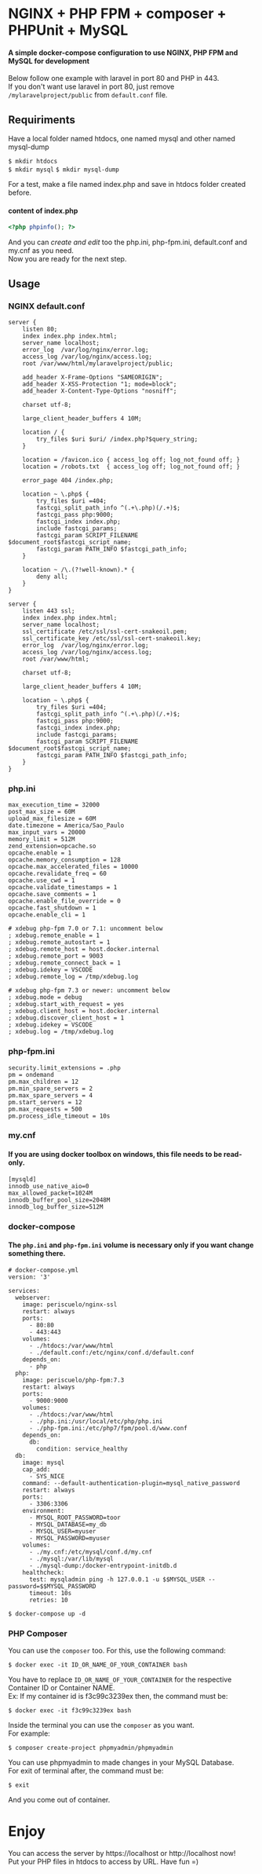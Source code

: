 # NGINX + PHP FPM + composer + PHPUnit + MySQL

#### A simple docker-compose configuration to use NGINX, PHP FPM and MySQL for development

Below follow one example with laravel in port 80 and PHP in 443.  
If you don't want use laravel in port 80, just remove `/mylaravelproject/public` from `default.conf` file.

## Requiriments
Have a local folder named htdocs, one named mysql and other named mysql-dump

`$ mkdir htdocs`  
`$ mkdir mysql`
`$ mkdir mysql-dump`

For a test, make a file named index.php and save in htdocs folder created before.
#### content of index.php
```php
<?php phpinfo(); ?>
```

And you can *create and edit* too the php.ini, php-fpm.ini, default.conf and my.cnf as you need.  
Now you are ready for the next step.

## Usage

### NGINX default.conf

```
server {
    listen 80;
    index index.php index.html;
    server_name localhost;
    error_log  /var/log/nginx/error.log;
    access_log /var/log/nginx/access.log;
    root /var/www/html/mylaravelproject/public;

    add_header X-Frame-Options "SAMEORIGIN";
    add_header X-XSS-Protection "1; mode=block";
    add_header X-Content-Type-Options "nosniff";

    charset utf-8;

    large_client_header_buffers 4 10M;

    location / {
        try_files $uri $uri/ /index.php?$query_string;
    }

    location = /favicon.ico { access_log off; log_not_found off; }
    location = /robots.txt  { access_log off; log_not_found off; }

    error_page 404 /index.php;

    location ~ \.php$ {
        try_files $uri =404;
        fastcgi_split_path_info ^(.+\.php)(/.+)$;
        fastcgi_pass php:9000;
        fastcgi_index index.php;
        include fastcgi_params;
        fastcgi_param SCRIPT_FILENAME $document_root$fastcgi_script_name;
        fastcgi_param PATH_INFO $fastcgi_path_info;
    }

    location ~ /\.(?!well-known).* {
        deny all;
    }
}

server {
    listen 443 ssl;
    index index.php index.html;
    server_name localhost;
    ssl_certificate /etc/ssl/ssl-cert-snakeoil.pem;
    ssl_certificate_key /etc/ssl/ssl-cert-snakeoil.key;
    error_log  /var/log/nginx/error.log;
    access_log /var/log/nginx/access.log;
    root /var/www/html;

    charset utf-8;

    large_client_header_buffers 4 10M;

    location ~ \.php$ {
        try_files $uri =404;
        fastcgi_split_path_info ^(.+\.php)(/.+)$;
        fastcgi_pass php:9000;
        fastcgi_index index.php;
        include fastcgi_params;
        fastcgi_param SCRIPT_FILENAME $document_root$fastcgi_script_name;
        fastcgi_param PATH_INFO $fastcgi_path_info;
    }
}
```

### php.ini

```
max_execution_time = 32000
post_max_size = 60M
upload_max_filesize = 60M
date.timezone = America/Sao_Paulo
max_input_vars = 20000
memory_limit = 512M
zend_extension=opcache.so
opcache.enable = 1
opcache.memory_consumption = 128
opcache.max_accelerated_files = 10000
opcache.revalidate_freq = 60
opcache.use_cwd = 1
opcache.validate_timestamps = 1
opcache.save_comments = 1
opcache.enable_file_override = 0
opcache.fast_shutdown = 1
opcache.enable_cli = 1

# xdebug php-fpm 7.0 or 7.1: uncomment below
; xdebug.remote_enable = 1
; xdebug.remote_autostart = 1
; xdebug.remote_host = host.docker.internal
; xdebug.remote_port = 9003
; xdebug.remote_connect_back = 1
; xdebug.idekey = VSCODE
; xdebug.remote_log = /tmp/xdebug.log

# xdebug php-fpm 7.3 or newer: uncomment below
; xdebug.mode = debug
; xdebug.start_with_request = yes
; xdebug.client_host = host.docker.internal
; xdebug.discover_client_host = 1
; xdebug.idekey = VSCODE
; xdebug.log = /tmp/xdebug.log
```

### php-fpm.ini

```
security.limit_extensions = .php
pm = ondemand
pm.max_children = 12
pm.min_spare_servers = 2
pm.max_spare_servers = 4
pm.start_servers = 12
pm.max_requests = 500
pm.process_idle_timeout = 10s
```

### my.cnf
#### If you are using docker toolbox on windows, this file needs to be read-only.

```
[mysqld]
innodb_use_native_aio=0
max_allowed_packet=1024M
innodb_buffer_pool_size=2048M
innodb_log_buffer_size=512M
```

### docker-compose

#### The `php.ini` and `php-fpm.ini` volume is necessary only if you want change something there.

```
# docker-compose.yml
version: '3'

services:
  webserver:
    image: periscuelo/nginx-ssl
    restart: always
    ports:
      - 80:80
      - 443:443
    volumes:
      - ./htdocs:/var/www/html
      - ./default.conf:/etc/nginx/conf.d/default.conf
    depends_on:
      - php
  php:
    image: periscuelo/php-fpm:7.3
    restart: always
    ports:
      - 9000:9000
    volumes:
      - ./htdocs:/var/www/html
      - ./php.ini:/usr/local/etc/php/php.ini
      - ./php-fpm.ini:/etc/php7/fpm/pool.d/www.conf
    depends_on:
      db:
        condition: service_healthy
  db:
    image: mysql
    cap_add:
      - SYS_NICE
    command: --default-authentication-plugin=mysql_native_password
    restart: always
    ports:
      - 3306:3306
    environment:
      - MYSQL_ROOT_PASSWORD=toor
      - MYSQL_DATABASE=my_db
      - MYSQL_USER=myuser
      - MYSQL_PASSWORD=myuser
    volumes:
      - ./my.cnf:/etc/mysql/conf.d/my.cnf
      - ./mysql:/var/lib/mysql
      - ./mysql-dump:/docker-entrypoint-initdb.d
    healthcheck:
      test: mysqladmin ping -h 127.0.0.1 -u $$MYSQL_USER --password=$$MYSQL_PASSWORD
      timeout: 10s
      retries: 10
```
`$ docker-compose up -d`

### PHP Composer
You can use the `composer` too. For this, use the following command:

`$ docker exec -it ID_OR_NAME_OF_YOUR_CONTAINER bash`

You have to replace `ID_OR_NAME_OF_YOUR_CONTAINER` for  the respective Container ID or Container NAME.  
Ex: If my container id is f3c99c3239ex then, the command must be:

`$ docker exec -it f3c99c3239ex bash`

Inside the terminal you can use the `composer` as you want.  
For example:

`$ composer create-project phpmyadmin/phpmyadmin`

You can use phpmyadmin to made changes in your MySQL Database.  
For exit of terminal after, the command must be:

`$ exit`

And you come out of container.

# Enjoy

You can access the server by https://localhost or http://localhost now!  
Put your PHP files in htdocs to access by URL. Have fun =)
